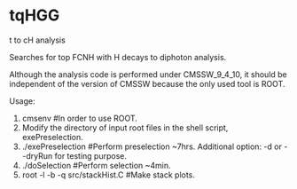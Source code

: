 # tqHGG
t to cH analysis

Searches for top FCNH with H decays to diphoton analysis.

Although the analysis code is performed under CMSSW_9_4_10,
it should be independent of the version of CMSSW because the only used tool is ROOT.

Usage:
1. cmsenv #In order to use ROOT. 
2. Modify the directory of input root files in the shell script, exePreselection.
3. ./exePreselection #Perform preselection ~7hrs. Additional option: -d or --dryRun for testing purpose. 
4. ./doSelection #Perform selection ~4min.
5. root -l -b -q src/stackHist.C #Make stack plots.
